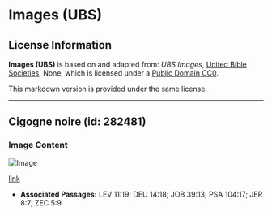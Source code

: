 # Images (UBS)

## License Information

**Images (UBS)** is based on and adapted from: _UBS Images_, [United Bible Societies](https://unitedbiblesocieties.org/), None, which is licensed under a [Public Domain CC0](https://creativecommons.org/public-domain/cc0/).

This markdown version is provided under the same license.



--------------------------------

## Cigogne noire (id: 282481)

### Image Content

![Image](https://cdn.aquifer.bible/aquifer-content/resources/Media/WEB-0076_black_stork.jpg)

[link](https://cdn.aquifer.bible/aquifer-content/resources/Media/WEB-0076_black_stork.jpg)

* **Associated Passages:** LEV 11:19; DEU 14:18; JOB 39:13; PSA 104:17; JER 8:7; ZEC 5:9

